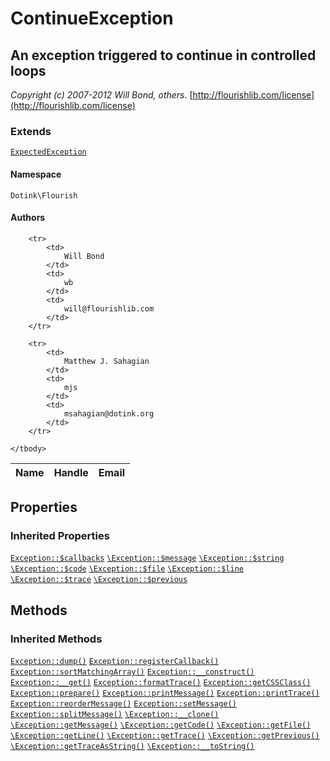 # ContinueException
## An exception triggered to continue in controlled loops

_Copyright (c) 2007-2012 Will Bond, others_.
[http://flourishlib.com/license](http://flourishlib.com/license)

### Extends

[`ExpectedException`](./ExpectedException.md)

#### Namespace

`Dotink\Flourish`

#### Authors

<table>
	<thead>
		<th>Name</th>
		<th>Handle</th>
		<th>Email</th>
	</thead>
	<tbody>
	
		<tr>
			<td>
				Will Bond
			</td>
			<td>
				wb
			</td>
			<td>
				will@flourishlib.com
			</td>
		</tr>
	
		<tr>
			<td>
				Matthew J. Sahagian
			</td>
			<td>
				mjs
			</td>
			<td>
				msahagian@dotink.org
			</td>
		</tr>
	
	</tbody>
</table>

## Properties

### Inherited Properties

[`Exception::$callbacks`](./Exception.md#callbacks) [`\Exception::$message`](http://www.php.net/class.exception.php#message) [`\Exception::$string`](http://www.php.net/class.exception.php#string) [`\Exception::$code`](http://www.php.net/class.exception.php#code) [`\Exception::$file`](http://www.php.net/class.exception.php#file) [`\Exception::$line`](http://www.php.net/class.exception.php#line) [`\Exception::$trace`](http://www.php.net/class.exception.php#trace) [`\Exception::$previous`](http://www.php.net/class.exception.php#previous) 

## Methods

### Inherited Methods

[`Exception::dump()`](./Exception.md#dump) [`Exception::registerCallback()`](./Exception.md#registerCallback) [`Exception::sortMatchingArray()`](./Exception.md#sortMatchingArray) [`Exception::__construct()`](./Exception.md#__construct) [`Exception::__get()`](./Exception.md#__get) [`Exception::formatTrace()`](./Exception.md#formatTrace) [`Exception::getCSSClass()`](./Exception.md#getCSSClass) [`Exception::prepare()`](./Exception.md#prepare) [`Exception::printMessage()`](./Exception.md#printMessage) [`Exception::printTrace()`](./Exception.md#printTrace) [`Exception::reorderMessage()`](./Exception.md#reorderMessage) [`Exception::setMessage()`](./Exception.md#setMessage) [`Exception::splitMessage()`](./Exception.md#splitMessage) [`\Exception::__clone()`](http://www.php.net/class.exception.php#__clone) [`\Exception::getMessage()`](http://www.php.net/class.exception.php#getMessage) [`\Exception::getCode()`](http://www.php.net/class.exception.php#getCode) [`\Exception::getFile()`](http://www.php.net/class.exception.php#getFile) [`\Exception::getLine()`](http://www.php.net/class.exception.php#getLine) [`\Exception::getTrace()`](http://www.php.net/class.exception.php#getTrace) [`\Exception::getPrevious()`](http://www.php.net/class.exception.php#getPrevious) [`\Exception::getTraceAsString()`](http://www.php.net/class.exception.php#getTraceAsString) [`\Exception::__toString()`](http://www.php.net/class.exception.php#__toString) 



